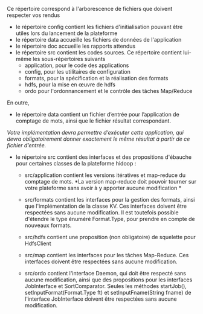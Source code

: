 Ce répertoire correspond à l'arborescence de fichiers que doivent respecter vos rendus
- le répertoire config contient les fichiers d'initialisation pouvant être utiles lors du lancement de la plateforme
- le répertoire data accueille les fichiers de données de l'application
- le répertoire doc accueille les rapports attendus
- le répertoire src contient les codes sources. Ce répertoire contient lui-même les sous-répertoires suivants
  - application, pour le code des applications
  - config, pour les utilitaires de configuration
  - formats, pour la spécification et la réalisation des formats
  - hdfs, pour la mise en œuvre de hdfs
  - ordo pour l'ordonnancement et le contrôle des tâches Map/Reduce
  
En outre,
- le répertoire data contient un fichier d’entrée pour l’application de comptage de mots, ainsi que le fichier résultat correspondant.

*Votre implémentation devra permettre d’exécuter cette application, qui devra obligatoirement donner exactement le même résultat à partir
de ce fichier d’entrée.*
- le répertoire src contient des interfaces et des propositions d'ébauche pour certaines classes de la plateforme hidoop :

  - src/application contient les versions itératives et map-reduce du comptage de mots. *La version map-reduce doit pouvoir tourner
   sur votre plateforme sans avoir à y apporter aucune modification *
  - src/formats contient les interfaces pour la gestion des formats, ainsi que l'implémentation de la classe KV. Ces interfaces
  doivent être respectées sans aucune modification. Il est toutefois possible d'étendre le type énuméré Format.Type, pour prendre
  en compte de nouveaux formats.
  - src/hdfs contient une proposition  (non obligatoire) de squelette pour HdfsClient
  - src/map contient les interfaces pour les tâches Map-Reduce. Ces interfaces doivent être respectées sans aucune modification.

  - src/ordo contient l'interface Daemon, qui doit être respecté sans aucune modification, ainsi que des propositions pour les
  interfaces JobInterface et SortComparator. Seules les méthodes startJob(), setInputFormat(Format.Type ft) et setInputFname(String fname)
   de l'interface JobInterface doivent être respectées sans aucune modification.